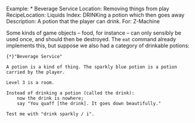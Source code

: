 Example: * Beverage Service
Location: Removing things from play
RecipeLocation: Liquids
Index: DRINKing a potion which then goes away
Description: A potion that the player can drink.
For: Z-Machine

  
Some kinds of game objects – food, for instance – can only sensibly be used once, and should then be destroyed. The ``eat`` command already implements this, but suppose we also had a category of drinkable potions:

  

``` inform7
{*}"Beverage Service"

A potion is a kind of thing. The sparkly blue potion is a potion carried by the player.

Level 3 is a room.

Instead of drinking a potion (called the drink):
	now the drink is nowhere;
	say "You quaff [the drink]. It goes down beautifully."

Test me with "drink sparkly / i".
```

